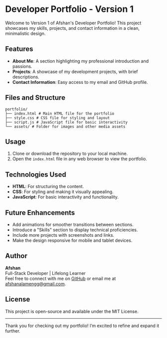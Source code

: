 # Developer Portfolio - Version 1

Welcome to Version 1 of Afshan's Developer Portfolio! This project showcases my skills, projects, and contact information in a clean, minimalistic design.

## Features
- **About Me**: A section highlighting my professional introduction and passions.
- **Projects**: A showcase of my development projects, with brief descriptions.
- **Contact Information**: Easy access to my email and GitHub profile.

## Files and Structure
```
portfolio/ 
├── index.html # Main HTML file for the portfolio 
├── style.css # CSS file for styling and layout 
├── script.js # JavaScript file for basic interactivity 
└── assets/ # Folder for images and other media assets
```

## Usage
1. Clone or download the repository to your local machine.
2. Open the `index.html` file in any web browser to view the portfolio.

## Technologies Used
- **HTML**: For structuring the content.
- **CSS**: For styling and making it visually appealing.
- **JavaScript**: For basic interactivity and functionality.

## Future Enhancements
- Add animations for smoother transitions between sections.
- Introduce a "Skills" section to display technical proficiencies.
- Include more projects with screenshots and links.
- Make the design responsive for mobile and tablet devices.

## Author
**Afshan**  
Full-Stack Developer | Lifelong Learner  
Feel free to connect with me on [GitHub](https://github.com/AfshanAlamEngg) or email me at afshanalamengg@gmail.com.

## License
This project is open-source and available under the MIT License.

---

Thank you for checking out my portfolio! I’m excited to refine and expand it further.
